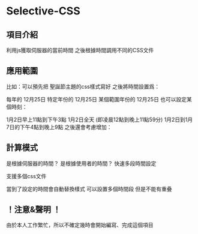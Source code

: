 # Selective-CSS

## 項目介紹
利用js獲取伺服器的當前時間 之後根據時間調用不同的CSS文件

## 應用範圍
比如：可以預先把 聖誕節主題的css樣式寫好 之後將時間設置爲：

每年的 12月25日
特定年份的 12月25日
某個範圍年份的 12月25日
也可以設定某個時刻：

1月2日早上11點到下午3點
1月2日全天 (即凌晨12點到晚上11點59分)
1月2日到1月7日的下午4點到晚上9點
之後還會考慮增加：

## 計算模式

是根據伺服器的時間？
是根據使用者的時間？
快速多段時間設定

支援多個css文件

當到了設定的時間會自動替換樣式 可以設置多個時間段 但是不能有重叠

## ！注意&聲明 ！
由於本人工作繁忙，所以不確定幾時會開始編寫、完成這個項目
